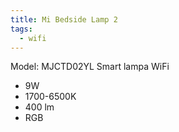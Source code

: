 ```yaml
---
title: Mi Bedside Lamp 2
tags:
  - wifi
---
```


Model: MJCTD02YL
Smart lampa WiFi

- 9W
- 1700-6500K
- 400 lm
- RGB
